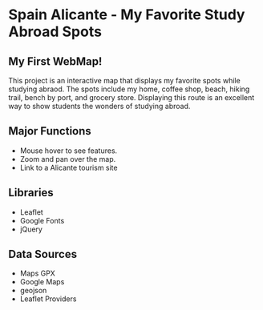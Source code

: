 # Spain Alicante - My Favorite Study Abroad Spots 


## My First WebMap! 
This project is an interactive map that displays my favorite spots while studying abraod. The spots include my home, coffee shop, beach, hiking trail, bench by port, and grocery store. Displaying this route is an excellent way to show students the wonders of studying abroad. 

## Major Functions
- Mouse hover to see features.
- Zoom and pan over the map.
- Link to a Alicante tourism site 

## Libraries
- Leaflet 
- Google Fonts
- jQuery

## Data Sources
- Maps GPX 
- Google Maps 
- geojson
- Leaflet Providers


